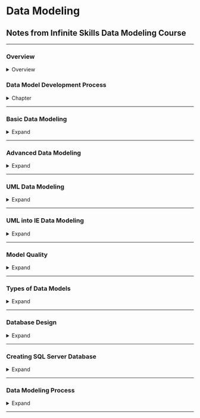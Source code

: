 <style>
img[alt=pict04] {
   width:40%;
}
img[alt=pict06] {
   width:60%;
}
img[alt=pict08] {
   width:80%;
}
</style>


# Data Modeling

## Notes from Infinite Skills Data Modeling Course

<hr />

### Overview

<details>
<summary>Overview</summary>


1. Development Process
    1. Ascertain business requirements (**busreq**)
    1. Apply busreq's to creating data model
    1. Use **data model** to create **database design**
    1. Use **database design** to implement **database**
1. Two notations
    1. UML for Data Modeling
        1. from Enterprise Architect tool
    1. IE for database design
        1. from Erwin tool
1. Two advanced topics
    1. Data Modeling Patterns
    1. Database Reverse Engineering
1. DBMS
    1. Performance
        1. General Purpose Logic
        1. Concurrent access
        1. Data integrity
        1. Crash Recovery
        1. Data security
    1. Protects against
        1. Programming mistakes
        1. Hardware Failure
        1. Networking Failure
1. Relational Database
    1. Data is read from tables
    1. Tables have number of columns
    1. Tables can have infinite rows
    1. Data entries are the intersection between row and column
    1. Tables can create unique data by matching fields and foreign keys with others
1.  Why focus on Data Models
    1. Reduce Cost
    1. Increase Quality of product
    1. Increase Product production
    1. Increase data performance
    
    

</details>












### Data Model Development Process

<details>
<summary>Chapter</summary>

#### 1. Data Model Notations

1. UML
    1. Unified Modeling Language
    1. Ideal for
        1. conceiving **database models**
    1. Example
        1. ![pict08](pict/chapt1.1.1.jpg)
1. IE
    1. Information Engineering
    1. Ideal for
        1. specific details of **database design**
    1. Example
        1. ![pict08](pict/chapt1.1.2.jpg)


#### 2. UML Versus IE - Conceptual, Logical, and Physical

1. Three Models
    1. Conceptual data model
        1. major entity types
        2. relationship types
    1. Logical data model
        1. attribute types
        1. minor entity types
    1. Physical
        1. Database Design
            1. tables
            1. keys
            1. indices
            1. constraints
1. UML is for
    1. Conceptual 
    1. Logical
1. IE is for
    1. Physical
1. UML is used when...
    1. Researching BusReq
    1. Generate content / scope
1. IE is used when ...
    1. Genereate Code


</details>
<hr />




### Basic Data Modeling

<details>
<summary>Expand</summary>

#### 1. Class and Attribute

1. Object
    1. Concept that has **IDENTITY** and **MEANING** within application
    1. ALSO KNOWN AS... Data
        1. Data Entry
1. Class
    1. Grouping of similar objects
    1. ALSO KNOWN AS... MetaData
        1. Data Table

1. Using UML technology
    1. Creating a new Class / Table
        1. ![pict06](pict/chapt2.1.1.jpg)
        1. ![pict06](pict/chapt2.1.2.jpg)
        1. ![pict06](pict/chapt2.1.3.jpg)
    1. Class and Attribute
        1. ![pict08](pict/chapt2.1.5.jpg)
        1. ![pict06](pict/chapt2.1.6.jpg)
        1. ![pict06](pict/chapt2.1.7.jpg)
    1. BOTH IE and UML...
        1. Have value and attribute
    1. Create a IE entity type
        1. ![pict06](pict/chapt2.1.8.jpg)
        1. ![pict06](pict/chapt2.1.9.jpg)
        1. ![pict06](pict/chapt2.1.10.jpg)
        1. ![pict06](pict/chapt2.1.11.jpg)
        1. ![pict06](pict/chapt2.1.12.jpg)

#### 2. Operation

1. Basic Definition
    1. Function that is applied to/by classes
1. Using within UML
    1. ![pict06](pict/chapt2.2.1.jpg)
    1. ![pict06](pict/chapt2.2.2.jpg)
    1. ![pict04](pict/chapt2.2.3.jpg)


#### 3. Domain

1. Basic Definition
    1. Named set of possible values
        1. Also consider `data type`
        1. specification of attribute's type/size in value
1. Using Domains in IE
    1. ![pict06](pict/chapt2.3.1.jpg)
    1. ![pict06](pict/chapt2.3.2.jpg)
1. Applying Domain to Attributes in IE
    1. ![pict04](pict/ledo21504.png)
    1. ![pict06](pict/chapt2.3.4.jpg)

#### 4. Association Name

1. Basic Defintion
    1. Group of links with common structure / meaning
1. Implemented with
    1. Link
        1. a relationship amoung objects
1. Implement Links within UML
    1. ![pict04](pict/chapt2.4.1.jpg)
    1. ![pict04](pict/chapt2.4.2.jpg)
1. UML vs IE
    1. UML Link
        1. IE Relationship
    1. UML Association
        1. IE Relationship Type
1.  Implement Relationships within IE
    1. ![pict06](pict/chapt2.4.3.jpg)
    1. ![pict06](pict/chapt2.4.4.jpg)
    1. ![pict04](pict/chapt2.4.5.jpg)
    1. ![pict06](pict/chapt2.4.6.jpg)



#### 5. IE Entity Type and Relationship Type

1. Different types
    1. Independent entity type
        1. Primary Key <ins>** NOT INCLUDE**</ins> Foreign Keys
    1. Dependent entity type
        1. Primary Key <ins>**INCLUDES**</ins> Foreign Keys
    1. Difference in IE 
        1. ![pict06](pict/chapt2.5.1.jpg)


#### 6. Association Name

1. Naming Links in UML
    1. ![pict06](pict/chapt2.6.1.jpg)
    1. ![pict06](pict/chapt2.6.2.jpg)
    1. ![pict04](pict/chapt2.6.3.jpg)
    
1. Naming Relationships in IE
    1. ![pict06](pict/chapt2.6.4.jpg)
    1. ![pict06](pict/chapt2.6.5.jpg) 
    1. ![pict06](pict/chapt2.6.6.jpg)

#### 7. Association End

1. Basic Definition
    1. Association with a related class
1. Implementing within UML
    1. ![pict04](pict/chapt2.7.1.jpg)
    1. ![pict06](pict/chapt2.7.2.jpg)
    1. ![pict04](pict/chapt2.7.3.jpg)
1. Implementing within IE
    1. ![pict06](pict/chapt2.7.4.jpg)
    1. ![pict06](pict/chapt2.7.5.jpg)
    1. ![pict06](pict/chapt2.7.6.jpg)


#### 8. Multiplicity - UML

1. Number of occurances <ins>of one class</ins>
    1. relating to a single occurence
        1. <ins>of an associated class</ins>
1. Within UML
    1. creating ONE person IN a FreqFlyAccount
        1. ![pict08](pict/chapt2.8.1.jpg)
    1. creating many FreqFlyAccounts PER Persone
        1. ![pict08](pict/chapt2.8.2.jpg)
    1. OVERVIEW
        1. ![pict08](pict/chapt2.8.3.jpg)
    1. MAY or MAY NOT = 0.1
        1. ![pict06](pict/chapt2.8.4.jpg)

#### 9. Multiplicity - IE

1. Within IE
    1. ![pict06](pict/chapt2.9.1.jpg)
    1. ![pict06](pict/chapt2.9.2.jpg)
    1. ![pcit04](pict/chapt2.9.3.jpg)


#### 10. Generalization - UML

1. Basic Defintion
    1. Creating and differentiating different subclasses within a class
        1. can go forever with levels of subclasses
    1. Example
        1. Airline has general grouping of flights classified as "Activity"
            1. where it needs to track milages
        1. HOWEVER... `"Activity"` can be broken to two subcategories - `FlightActity` and `OtherActivity`
            1. FA needs a field of `serviceClass`
            1. OA needs a field of `activityType`
    1. Implementing Example in UML
        1. ![pict08](pict/chapt2.9.4.jpg)
        


#### 11. Generalization - IE

1. Difference of IE
    1. Instead of superclass(UML)
        1. It is called supertype(IE)
    1. Instead of subclass(UML)
        1. It is called subtype(IE)

1. Implementing in IE (Erwin)
    1. ![pict06](pict/chapt2.11.1.jpg)
    1. ![pict06](pict/chapt2.11.2.jpg)
    1. ![pict06](pict/chapt2.11.3.jpg)
    
    


#### 12. Abstract vs. Concrete Superclass

1. Difference
    1. Abract shows <ins>**all**</ins> subclasses
    1. Concrete shows <ins>**some**</ins> subclasses
1. Implementing Abstract within UML
    1. ![pict04](pict/chapt2.12.1.jpg)
    1. ![pict08](pict/chapt2.12.2.jpg)
    1. ![pict04](pict/chapt2.12.3.jpg)

#### 13. Practical Tips

1. Need to clearly know the Scope/Responsibility of the Database / Customer
1. Understand purpose dictates level of ...
    1. polish
    1. completeness
    1. amount of time
1. Be cautious of names
1. Create lexicon
1. Generalization ONLY if subclasses need differentiation


#### 14. Self Assessment

1. ![pict06](pict/chapt2.14.1.jpg)
1. ![pict06](pict/chapt2.14.2.jpg)
1. ![pict06](pict/chapt2.14.3.jpg)
    1. ![pict08](pict/chapt2.14.3.1.jpg)
1. Which one is the better model
    1. ![pict08](pict/chapt2.14.4.jpg)
1. ![pict06](pict/chapt2.14.5.jpg)
    1. ![pict08](pict/chapt2.14.5.1.jpg)


</details>
<hr />


### Advanced Data Modeling

<details>
<summary>Expand</summary>

#### 1. Identity

1. Definition
    1. Property of Object
    1. Distinguishes Object from Others
1. Different between UML and IE
    1. UML
        1. ![pict08](pict/chapt3.1.1.jpg)
    1. IE
        1. Existance Based Identity
            1. Identifier Code is automatically generated upon entry
        1. Value Based Identity
            1. Identity consist of real world attributes make up primary key
                1. PROBLEM... lack of attributes leads to problems


#### 2. Derived Data

1. Data computed by stored data
    1. Age from birth date
    1. Pros
        1. More data
    1. Cons
        1. More complications
        1. More bulk
1. Within UML
    1. **milageMonthlyAmount** is derived from **FreqFlyAccount** divided by **30 days**
    1. ![pict08](pict/chapt3.2.1.jpg)
    1. ![pict08](pict/chapt3.2.2.jpg)



#### 3. Current Versus Historical Data

1. Design Decision
    1. Does historical data matter?
        1. Will having a history of past addresses help in any capacity?
        1. Will it hinder or complicate data?
1. ![pict06](pict/chapt3.3.1.jpg)


#### 4. Association Class

1. UML Implementation
    1. ![pict06](pict/chapt3.4.1.jpg)
    1. ![pict06](pict/chapt3.4.2.jpg)
    1. ![pict06](pict/chapt3.4.3.jpg)
    1. ![pict08](pict/chapt3.4.4.jpg)
    1. ![pict08](pict/chapt3.4.5.jpg)
    1. ![pict08](pict/chapt3.4.6.jpg)
1. IE Implementation
    1. ![pict08](pict/chapt3.4.7.jpg)
        1. Identifying relationship = solid line
        1. Non-identifying relationship = dotted line
    1. ![pict08](pict/chapt3.4.8.jpg)
    1. ![pict08](pict/chapt3.4.9.jpg)
        1. ordinary class has UNIQUE IDENTIFIER
    1. Association Class vs Ordinary Class
        1. Association Class
            1. When you want the latest pairing
                1. BUILT INTO IT'S PRIMARY KEY
        1. Ordinary Class
            1. When you want history pairing
                1. History is DISASSOCIATED from PRIMARY KEY

#### 5. Ordered Association

1. Basic Definition
    1. Association that imposes sequencing on Many Association end
1. IE - no ordered association - but combine sequence and AK
    1. ![pict08](pict/chapt3.5.1.jpg)
    1. Adding a sequence number
        1. ![pict08](pict/chapt3.5.2.jpg)
        1. ![pict08](pict/chapt3.5.3.jpg)
        1. ![pict08](pict/chapt3.5.4.jpg)
    1. Combining `flightId` and `sequenceNumber` to form a unique ID
        1. ![pict08](pict/chapt3.5.5.jpg)
        1. ![pict08](pict/chapt3.5.6.jpg)
        1. ![pict08](pict/chapt3.5.7.jpg)
        1. ![pict08](pict/chapt3.5.8.jpg)


#### 6. Qualified Association -(UML)

1. Basic definition
    1. qualifier is an attribute used to identify individual entry
    1. qualified association is a link where all entrys have a qualifier attribute to distinquish themselves in a many association end
1. Within UML
    1. ![pict08](pict/chapt3.6.1.jpg)
    1. ![pict04](pict/chapt3.6.2.jpg)
    1. WARNING WE A USING A DUPLICATE... TWO LOCATIONS FOR `accountNumber`
        1. ![pict08](pict/chapt3.6.3.jpg)
    1. ![pict04](pict/chapt3.6.4.jpg)



#### 7. Qualified Association -(IE)

1. Adding a Qualifier - Via `Constraint`
    1. ![pict06](pict/chapt3.7.1.jpg)
    1. ![pict06](pict/chapt3.7.2.jpg)
    1. ![pict06](pict/chapt3.7.3.jpg)
    1. ![pict06](pict/chapt3.7.4.jpg)
1. Adding `AccountNumber` and `IssuerID`, you get a unique FreqFlyerAccount


#### 8. Large Taxonomies

1. More subject = Larger taxonomies
    1. Hard to comprehend
    1. Instable
    1. A lot of effort
1. Avoid larger than 20 classes
    1. Shift abstraction and use metadata
        1. ![pict06](pict/chapt3.8.1.jpg)
    1. 


#### 9. Package

1. What do you do with a LARGE MODEL
    1. Large diagram of smaller pieces
    1. Division of lesser diagrams, model is spread amongst smaller diagrams
1. UML
    1. Does option 1
1. IE
    1. Does both
1. Lesser Diagram = package
    1. Package = anything made of elements
        1. elements = classes / associations / generalizations
1. Examples
    1. Since, FreqFlyer Model can fit in one page
        1. ![pict06](pict/chapt3.8.2.jpg)
    1. These is no need... but if you need to... 
        1. ![pict08](pict/chapt3.8.3.jpg)
1. In IE... it's called subject area



#### 10. Abridged UML Metamodel

1. Used to review
    1. ![pict06](pict/chapt3.10.1.jpg)
        1. Only shows attributes relevant for associations or generalizations


#### 11. Abridged IE Metamodel

1. Used to review
    1. ![pict06](pict/chapt3.11.1.jpg)


#### 12. Modeling Pitfalls

1. Do **NOT** create a class for a reference
    1. **USE** reference ends
        1. ![pict06](pict/chapt3.12.1.jpg)
1. Avoid parallel attributes
    1. ![pict06](pict/chapt3.12.2.jpg)
1. Avoid **anonymous** attributes
    1. ![pict06](pict/chapt3.12.3.jpg)
1. Avoid Symmetric Associations
    1. Same multiplicity on both ends
    1. ![pict06](pict/chapt3.12.4.jpg)
    1. ![pict06](pict/chapt3.12.5.jpg)
1. Avoid 20+ classes and large models



#### 13. Practical Tips

1. Pay attention to identity
1. Use of existence-based identity
1. Avoid Derived data
1. Qualifier for many assoiciations
1. Avoid large models [4 deep]
1. Aim for simplicity
1. Model review constantly



#### 14. Assessment Test -  Advanced Modeling

1. ![pict08](pict/chapt3.14.1.jpg)
    a. ![pict08](pict/chapt3.14.1.a.jpg)
    b. ![pict08](pict/chapt3.14.1.b.jpg)
    c. ![pict08](pict/chapt3.14.1.c.jpg)
        1. ![pict06](pict/chapt3.14.1.answer.jpg)
1. ![pict08](pict/chapt3.14.2.jpg)
    1. Checking account = existence based identity
    1. Statement = value based identity
    1. ![pict08](pict/chapt3.14.2.answer.jpg)
1. ![pict08](pict/chapt3.14.3.jpg)
    1. ![pict08](pict/chapt3.14.3.answer.jpg)
    1. depends on data 
        1. merely role = wrap
        1. many movie to many people
        1. single movie to many people
1. ![pict08](pict/chapt3.14.4.jpg)
    1. Cascade of qualifications can occur
1. ![pict08](pict/chapt3.14.5.jpg)
    1. Yes. Generalization is allowed. Never exceeds 4 layers or 20 classes.
    1. 









</details>
<hr />





### UML Data Modeling

<details>
<summary>Expand</summary>

#### 1. Problem Statement

1. First Example
    1. ![pict08](pict/chapt4.1.3.jpg)
    1. ![pict08](pict/chapt4.1.1.jpg)
    1. ![pict08](pict/chapt4.1.2.jpg)


#### 2. Finding Classes

1. Read about Ordering Food --> create order class
    1. ![pict08](pict/chapt4.2.1.jpg)
1. Read about one sandwich shop brand with multiple  locations
    1. ![pict08](pict/chapt4.2.2.jpg)
1. Read about multiple menu
    1. ![pict08](pict/chapt4.2.3.jpg)
1. Read about customers
1. Read about menuItems
1. Read about ListPrice
1. Read about Discount
1. Read about Sandwich with bread, cheese, meat
1. Read about Delivery
1. Read about Address
1. Read about Payment and CreditCard
    1. ![pict08](pict/chapt4.2.4.jpg)




#### 3. Finding Associations - Part 1

1.  Think about relationships one at a time
    1. What is the Relationship Between **Order** and **SandwichShop**  website [think in both directions]
        1. One **SandwichShop** website has Many **Orders**
        1. One **Order** has ONLY One **SandwichShop**
        1. Therefore...
            1. One to Many
                1. ![pict04](pict/chapt4.3.1.jpg)
    1. What is the Relationship Between **SandwichShop**  website and **Location** [think in both directions]
        1. One **SandwichShop** website has Many **Location**s
        1. One **Location** has ONLY One **SandwichShop** website
        1. Therefore...
            1. One to Many
                1. ![pict04](pict/chapt4.3.2.jpg)
    1. PROBLEM!! 
        1. What is wrong with this picture?
            1. ![pict04](pict/chapt4.3.3.jpg)
        1. Solution
            1. Orders are based on location NOT ON WEBSITE
            1. ![pict04](pict/chapt4.3.4.jpg)
        1. Moral of the story
            1. Dependency dictates order
    1. Where does **Menu** fit in with **Order**, **SandwichShop**  website and **Location** 
        1. How to break it down
            1. Where does **Menu** vary the most?
        1. **Menu** varys the most with **Location**
            1. ![pict04](pict/chapt4.3.5.jpg)
            
    1. How Does **MenuItem**, **ListPrice** and **Discount** Relate to One Another?
        1. **ListPrice** varies based on **Discount**
        1. **MenuItem** has one **ListPrice**
        1. **MenuItem** can have many **Discount**
        1. **Discount** can apply to many **MenuItem**
        1. ![pict06](pict/chapt4.3.6.jpg)


#### 4. Finding Associations - Part 2

1.  Think about relationships one at a time
    1. What is the Relationship Between **Order** and **Delivery** [think in both directions]
        1. A **Order** MAY or MAY NOT have a means of **Delivery**
        1. **Delivery** method can have many **Orders**
        1. Therefore...
            1. Optional to Many
                1. ![pict06](pict/chapt4.3.7.jpg)
    1. Where does Address fit in? With **Order**? Or with **Delivery**?
        1. It belongs with **Order**.
        1. Since orders can be picked up... 
            1. **Order** MAY or MAY NOT have **Address**
            1. **Address** can be in MANY **Order**'s
                1. ![pict06](pict/chapt4.3.8.jpg)
    1. Where does **Address** fit with **Customer**?
        1. **Address** can have MANY **Customer**
            1. Friend ordering pizza for you
        1. **Customer** MAY or MAY NOT have an **Address**
            1. ![pict04](pict/chapt4.3.9.jpg)
    1. How does **Payment** and **CreditCard** relate to one another?
        1. **Payment** MUST HAVE ONE **CreditCard**
        1. **CreditCard** can apply to MANY **Payment** 
            1. ![pict06](pict/chapt4.3.10.jpg)
    1. How does **Payment** and **Order** relate to one another?
        1. **Payment** can only apply to ONE **Order**
        1. **Order** MAY or MAY NOT have **Payment**
            1. ![pict06](pict/chapt4.3.11.jpg)
    1. How does **Location** and **Address** relate to one another?
        1. **Location** of Sandwich Shop MAY or MAY NOT have an **Address**
        1. **Address** of Sandwich Shop can only be in ONE **Location** 
            1. ![pict06](pict/chapt4.3.12.jpg)
1. Complete Picture
    1. ![pict06](pict/chapt4.3.13.jpg)
    
    
        


#### 5. Finding Generalizations

1. Two ways of finding generalization
    1. Top-down
        1. Requirements dictate structure
    1. Bottom-Up
        1. Models can dictate structure

1. Top-down
    1. Requirement - online ordering
        1. Foods make up the MenuItem
            1. ![pict04](pict/chapt4.5.1.jpg)


#### 6. Iterating And Refining The Model - Part 1

1. Problem - Order can consist of MANY **MenuItem**'s
    1. Two Approaches
        1. Edit the association obetween **Order** and **MenuItem**
            1. Include **quantity** as an attribute
        1. Create another class... **OrderItem**
            1. WHY... symmetry
                1. **Menu** ... **MenuItem**... 
                **Order**... **OrderItem**
            1. ![pict06](pict/chapt4.6.1.jpg)

1. Problem -- how to transfer cost
    1. `OrderItem` needs to be broadened to incl. delivery, sales tax
        1. THEREFORE a `OrderItem` MAY OR MAY NOT have a `MenuItem`
    1. `OrderItem` needs to include the cost AFTER discount
        1. Need to add an attribute of `orderItemAmount`
    1. ![pict04](pict/chapt4.6.2.jpg)



#### 7. Iterating And Refining The Model - Part 2

1. More abstraction for fooditems to incl sauces, type of drink
    1. broadened to be `ItemIngredient`
        1. to include `topping` and `bread` categories
    1. broaded to incl. `IngredientChoice`
        1. to include `white` and `rye` bread
    1. ![pict06](pict/chapt4.7.1.jpg)
1. Problems... can't add constraints... chicken sandwich can become a meatball sandwich
    1. SOLUTION - will be low level code... need to add notes for developers to restrain `IngredientChoice` based on `MenuItem`



#### 8. Adding Attributes

1. Overall workflow
    1. Problem statement focuses on `class` and `associations`
    1. Modeler will need to think through `attributes` of both `class` and `associations`
1. ![pict08](pict/chapt4.8.1.jpg)


#### 9. Cleaning Up Layout

1. ![pict08](pict/chapt4.9.1.jpg)


#### 11. Simplifying The Model

1. Always consider using metadata via specifying every class/subclass

1. Three tiers of data change
    1. Database is hardest
    1. Application is medium
    1. UI is easiest


#### 12. Evolving A Model - Part 1

1. Always look at other apps for ideas
1. Consider guest / sign-in checkout
    1. consider an account-less customer
    1. Account customers
        1. can store credit-cards and addresses
        


#### 13. Evolving A Model - Part 2

1. Adding ad-hoc and account customer
    1. Account customer gets the `address` `perferredAddress` `creditcards` and `perferredCredit`
        1. ![pict08](pict/chapt4.11.1.jpg)
    


#### 14. Enterprise Architect Techniques - Part 1

1. Creating a Blank Project
    1. ![pict06](pict/chapt4.13.1.jpg)
    1. ![pict06](pict/chapt4.13.2.jpg)
    1. ![pict06](pict/chapt4.13.3.jpg)


#### 15. Enterprise Architect Techniques - Part 2

1. Creating a package
    1. ![pict06](pict/chapt4.15.3.jpg)
1. Implementing classes
    1. ![pict06](pict/chapt4.15.1.jpg)
    1. Right-click to add attributes
        1. ![pict06](pict/chapt4.15.2.jpg)
1. Copying class from another package
    1. Left-click from Project Browser... drag into your workspace


#### 16. Enterprise Architect Techniques - Part 3

1. Specify multiplicity
    1. ![pict06](pict/chapt4.16.1.jpg)



</details>
<hr />



### UML into IE Data Modeling
<details>
<summary>Expand</summary>

#### 1. Creating Subject Areas

1. IE takes more space...
    1. If UML is crowded... expect IE to be split
        1. Split based on `Subject Areas`
1. Two subject Areas
    1. Order
        1. ![pict08](pict/chapt5.1.1.jpg)
    1. OrderItem
        1. ![pict08](pict/chapt5.1.2.jpg)
1. When using subject areas...
    1. Think of how they are connected
        1. ![pict04](pict/chapt5.1.3.jpg)


#### 2. Creating Entity Types

1. Create SubjectAreas
    1. ![pict06](pict/chapt5.2.1.jpg)
1. Create Entities within Order
    1. ![pict06](pict/chapt5.2.2.jpg)
1. Create Entities within OrderItem
    1. ![pict06](pict/chapt5.2.3.jpg)


#### 3. Creating Domains

1. Create `objectIdentifier` that is...
    1. Domain parent of **number**
    1. Logical data type of `Long`
        1. ![pict08](pict/chapt5.3.1.jpg)
    1. ![pict08](pict/chapt5.3.2.jpg)
    1. ![pict08](pict/chapt5.3.3.jpg)
    1. ![pict08](pict/chapt5.3.4.jpg)
    1. ![pict08](pict/chapt5.3.5.jpg)
    1. ![pict08](pict/chapt5.3.6.jpg)
    1. ![pict08](pict/chapt5.3.7.jpg)
    1. ![pict08](pict/chapt5.3.8.jpg)
    1. ![pict08](pict/chapt5.3.9.jpg)
    1. ![pict08](pict/chapt5.3.10.jpg)
    1. ![pict08](pict/chapt5.3.11.jpg)
    1. ![pict08](pict/chapt5.3.12.jpg)
    1. ![pict08](pict/chapt5.3.13.jpg)
    1. ![pict08](pict/chapt5.3.14.jpg)

#### 4. Adding Attributes - Part 1

1. Add attributes to each class, domain for each attribute
    1. ![pict08](pict/chapt5.4.1.jpg)
    1. ![pict08](pict/chapt5.4.2.jpg)
    1. ![pict08](pict/chapt5.4.3.jpg)
1. Work on
    1. Account Number
        1. ![pict08](pict/chapt5.4.4.jpg)
    1. Order
        1. ![pict08](pict/chapt5.4.5.jpg)
    1. Delivery Type
        1. ![pict08](pict/chapt5.4.6.jpg)
    1. Location
        1. ![pict08](pict/chapt5.4.7.jpg)
    1. SandwichShop
        1. ![pict08](pict/chapt5.4.8.jpg)
    1. Address
        1. ![pict08](pict/chapt5.4.9.jpg)
    1. Creditcard
        1. ![pict08](pict/chapt5.4.10.jpg)
    1. Payment
        1. ![pict08](pict/chapt5.4.11.jpg)
    



#### 5. Adding Attributes - Part 2

1. More attributes
    1. ![pict08](pict/chapt5.5.1.jpg)
    1. ![pict08](pict/chapt5.5.2.jpg)
    1. ![pict08](pict/chapt5.5.3.jpg)
    1. ![pict08](pict/chapt5.5.4.jpg)
    1. ![pict08](pict/chapt5.5.5.jpg)
    1. ![pict08](pict/chapt5.5.6.jpg)
    1. ![pict08](pict/chapt5.5.7.jpg)
    1. ![pict08](pict/chapt5.5.8.jpg)


#### 6. Creating Relationship Types - Part 1

1. Non Identifying relationship from `Customer` to `Order`
    1. ![pict08](pict/chapt5.6.1.jpg)
    1. ![pict08](pict/chapt5.6.2.jpg)
1. ![pict08](pict/chapt5.6.3.jpg)
1. ![pict08](pict/chapt5.6.4.jpg)
1. 



#### 7. Creating Relationship Types - Part 2

1. Problem...
    1. Account Customer does NOT have a PK
1. Location NEEDS an Address
    1. ![pict08](pict/chapt5.6.5.jpg)


#### 8. Creating Relationship Types - Part 3

1. 



#### 9. Subtyping

1. ![pict08](pict/chapt5.9.1.jpg)


#### 10. Adding Alternate Keys

1. Right click -> Key Group Properties -> Button 'New' -> new alternate key
    1. Good Idea to pick names
        1. ![pict06](pict/chapt5.10.1.jpg)
    


#### 12. ERwin Techniques - Part 1

1. Blank
    1. Go for Logical
1. Difference between Logical / Physical
    1. Available commands
        1. Logical can reverse engineer
        1. Physical
            1. Target a database
            1. Forward Engineer to generate schema
        



#### 13. ERwin Techniques - Part 2

1. Copy a table
    1. ![pict06](pict/chapt5.13.1.jpg)
1. 



</details>
<hr />




### Model Quality
<details>
<summary>Expand</summary>

#### 1. Model Quality

1. Determine database structure
1. Choice of representation
    1. Define difficulty
1. Choices
    1. Normal Form
        1. Defines consistency
    1. Constraint
        1. Boolean condition that data myst satisfy for database storage
    1. Hillard's graph complexity
        1. Equates data model to a undirected graph
        1. Computes complexity
    1. Hoberman's data quality score



#### 2. Normal Forms

1. Guideline for data consistency amoung tables during updates
    1. Types
        1. First
        1. Second
    1. ![pict08](pict/chapt6.2.1.jpg)
    1. ![pict08](pict/chapt6.2.2.jpg)
1. When Normal Forms doesn't get the job done
    1. ![pict06](pict/chapt6.2.3.jpg)
    1. ![pict06](pict/chapt6.2.4.jpg)
1. Why violate Normal Form
    1. Used to increase database READ performance


1. Going over Normal Form 
    1. Starting with a Sales Record
        1. ![pict08](pict/chapt6.2.5.jpg)

    1. Attaining <ins>**1st Normal Form**</ins>

        1. Qualities
            1. Each cell = 1 Value
            1. All entities in column... same type
            1. Each row... MUST BE UNIQUELY IDENTIFIES
        1. What is wrong with the example above...
            1. ![pict08](pict/chapt6.2.6.jpg)
        1. What it should look like..
            1. ![pict08](pict/chapt6.2.7.jpg)

1. Going over <ins>**2nd Normal Form**</ins>
    1. Starting with...
        1. ![pict08](pict/chapt6.2.7.jpg)
    1. Attaining <ins>**2nd Normal Form**</ins>
        1. Qualities
            1. All entries ARE DEPENDENT on Primary Key
        1. What is wrong with the example above...
            1. ![pict08](pict/chapt6.2.8.jpg)
        1. What should it look like...
            1. ![pict08](pict/chapt6.2.9.jpg)

1. Going over <ins>**3rd Normal Form**</ins>
    1. Starting with...
        1. ![pict08](pict/chapt6.2.9.jpg)
    1. Attaining <ins>**2nd Normal Form**</ins> 
        1. Qualities
            1. All entries can be determined ONLY... BY... PRIMARY ...KEY
        1. What is wrong with the example above
            1. ![pict08](pict/chapt6.2.10.jpg)
        1. What it should look like?
            1. ![pict08](pict/chapt6.2.11.jpg)

1. Going over <ins>**4th Normal Form**</ins>
    1. Starting with...
        1. ![pict08](pict/chapt6.2.11.jpg)
    1. Attaining  <ins>**4th Normal Form**</ins>
        1. Qualities
            1. No MULTI-VALUED dependencies
        1. What is wrong with the example above
            1. ![pict08](pict/chapt6.2.12.jpg)
        1. What it should look like?
            1. ![pict08](pict/chapt6.2.13.jpg)


#### 3. Constraints

1. Restriction for database storage
    1. Implicit
        1. Qualifier
            1. Required ID 
                1. Airline ID + Account Number
        1. Generalization Discriminator
            1. Enum-like behavior
            1. Only defined ID win Generalization structure 
    2. Explicit


#### 4. Hillard Graph Complexity

1. ![pict08](pict/chapt6.3.1.jpg)
1. How to calculate?
    1. Longest Traversal
    1. More choice = complication
1. Metrics
    1. Order = total nodes
    1. Size = total edges
    1. Degree = number of edges in a node
    1. Geodesic distance = minimum number of nodes to traverse
    1. Average degree = average edges per node
    1. Average geodesic distance = average edges to traverse between all node pairs
    1. Maximum geodesic distance = largest number edges to traverse between all node pairs

1. ![pict08](pict/chapt6.3.2.jpg)

#### 5. Hoberman Data Model Scorecard

1. ![pict08](pict/chapt6.4.1.jpg)
1. ![pict08](pict/chapt6.4.2.jpg)




</details>
<hr />







### Types of Data Models
<details>
<summary>Expand</summary>

#### 1. Operational Data Models

1. Routine operations [thousands of queries]
1. Online Transaction Processing
1. Why important
    1. Allows change
1. To construct
    1. Start with UML
        1. focus on classes
    2. Work on IE based on UML


#### 2. Enterprise Data Models

1. ENTIRE Organization
1. Only focus on most important
1. Simplified Conceptual model
    1. Typical UML
1. Important for.
    1. Organizational vision
    1. Data consistency
    1. Allow for Reuseable components
    1. Data warehouses
1. Construction process
    1. Application content
    1. Review with business staff


#### 3. Data Warehouses - Part 1

1. Basic Definition
    1. Database dedicated for Analysis and Reports
    1. Maintain history
    1. Focuses on available data and data that has been queried
1. Associated with..
    1. OLAP - OnLine Analytical Processing
    1. ETL - Extract Transform Load
        1. Scripts that reads databases/streams and stores into warehouse
1. Sample
    1. Sandwich Shop
        1. Order Data Warehouse
            1. ![pict08](pict/chapt7.3..jpg)
        1. Datawarehouse would focus on...
            1. Top customers
            1. Are orders affected by...
                1. day of week
                1. holidays
            1. Locations
                1. What has the most orders
        1. OrderItem Data Warehouse
            1. ![pict08](pict/chapt7.3.1.jpg)
        1. Data Warehouse would focus on...
            1. Ingredients
                1. What are the most requested
                1. Does it vary by month
                1. Does advertising affect sales
                
        



#### 4. Data Warehouses - Part 2

1. Star Schema
    1. Basic Definition
        1. Data modeling paradigm surrounded by multiple dimensions
1. Fact
    1. Basic Definition
        1. Table that measures the performance of a business
1. Fact Grain
    1. Basic Definition
        1. Lowest level of detail for which records may be defined
1. Dimension
    1. Basic Definition
        1. Concept that provides a basis for facts
    1. Example
        1. Phone record
            1. setting effective date
            1. expect phone numbers to change
1. Conformed Dimension
    1. Basic Definition
        1. Concept with consistent meaning that is applicable to ALL FACTS in data warehouse





#### 5. Data Warehouses - Part 3

1. Why important
    1. Business Insight
    1. Historical Trends
    1. Understandable
    1. Efficient to get analysis, segregated from day to day
1. Steps to construct
    1. Start woth data marts
        1. Smaller scope and relegate to a developer/team
        1. Must be able to combine with other marts for form larger warehouse
    1. Bus Architecture
        1. Set of Dimensions in all Facts
        1. Avoid summaries, keep facts with most granualar detail
    1. Ideal Outcome
        1. 10-25 facts [tables]
        1. 5-25 dimensions per fact
        


#### 6. Master Data Models

1. Basic Definition
    1. Data Model that standardizes and cleanses the data for critical concept
1. Example
    1. ![pict08](pict/chapt7.6.1.jpg)
1. Why use it
    1. Data Consistency
    1. Avoid Manually cleaning data
    1. Faster Development / Reports
    1. Ideal for Data Warehouses
1. Steps to construct
    1. Determine focus
    1. Start with basic model
    1. Consider existence dependency
        1. other tables will use entries
        1. enforce standards on other tables
1. Example
    1. ![pict08](pict/chapt7.6.2.jpg)



</details>
<hr />











### Database Design
<details>
<summary>Expand</summary>

#### 1. Schema Adjustments

1. Previously on...
    1. Difference between Logical / Physical
        1. Logical
            1. Generated from conceptual model
        1. Physical
            1. Adding design decisions 

1. Starting with the IE model
    1. Examples
        1. ![pict08](pict/chapt8.1.1.jpg)
    1. Each entity type leads to a SQL table
    1. If you need performance 
        1. Merge tables... but
            1. break norm form
    1. Consider SQL reserved words
        1. Google and check 
        1. Order is a reserved word
            1. So... `CustOrder` will work
        1. Name is a reserved word
            1. So... change all attributes with `name` to `nameOfTableName`

#### 2. Attribute Details - Part 1

1. Specify Attribute Details
    1. Data Type
    1. Domain
        1. remember this is a Model-wide restriction of datatype like varchar(30)
    1. Nullability
        1. remember NULL ALLOWED is default 
        1. Before moving to database MUST FIND attributes need to unique define entry
            1. Example...
                1. Customers MUST HAVE A NAME
                    1. ![pict06](pict/chapt8.2.1.jpg)
                1. Account's Password is needed
                1. Order date is needed
                1. Credit Card Attributes are all needed

#### 3. Attribute Details - Part 2

1. ![pict08](pict/chapt8.3.1.jpg)


#### 4. Attribute Details - Part 3

1. Specify Attribute Details
    1. Default Values
        1. Creating a default value in IE
            1. Ideally, we want the database to generate date time of order
                1. ![pict06](pict/chapt8.4.1.jpg)
                1. ![pict06](pict/chapt8.4.2.jpg)
            1. Ideally, when someone orders something... should default to 1
                1. ![pict06](pict/chapt8.4.3.jpg)
1. Once Attributes are fixed... combine SubjectAreas into a ER Diagram
    1. Open Up ER Diagram
        1. ![pict06](pict/chapt8.4.4.jpg)
    1. Change to Physical view (turns model -> code)
        1. ![pict04](pict/chapt8.4.5.jpg)
    1. Forward Engineer to Generate Schema
        1. ![pict04](pict/chapt8.4.6.jpg)
        1. ![pict06](pict/chapt8.4.7.jpg)
        1. Be sure to include...
            1. Table
            1. Column
            1. View
            1. Default Values [of Columns] can show up in either...
                1. CREATE TABLE statement
                1. ALTER statements
            1. Referential Integrity
                1. Ensure AK's and PK's are generated in CREATE TABLE statement
    1. Click on `Preview`
        1. ![pict08](pict/chapt8.4.8.jpg)
    
    



#### 5. Primary And Alternate Keys

1. Primary Key
    1. Unique combination of attributes used for access of each record
    1. CANNOT be null
    1. Table can have AT MOST one PK
1. Alternate Key
    1. Unique combination of sttributes for a table
    1. NONE can be NULL
    1. Can have MULTIPLE AK's 
1. Building ER DIAGRAM
    1. First Concern -- Running out of Object Identifier
        1. Make sure it is autogenerated.
        1. Integer has a limit
        1. To change... access via Domain so change will be read throughout model
            1.  ![pict08](pict/chapt8.5.1.jpg)
        


#### 6. Indexes

1. Basic Defintion
    1. Data Structure that its data fans out in an inverted tree
1. Example
    1. ![](pict/chapt8.6.1.jpg)
1. Advantages
    1. Faster query
    1. Fast FK and PK joins
1. Disadvantages
    1. Slower writes
    1. Consumers more space
1. Different types of indexes
    1. Unique
        1. Enforces uniqueness
        1. Speeds up queries
    1. Non-Unique
        1. Tune performance
    1. Clustered
        1. Physical ordering of table records
        1. Enables faster JOINs
1. Creating Indexes
    1. Ensure every FK has an index
1. In Schema Generation
    1. Enable Foreign Key Indexes
        1. ![pict06](pict/chapt8.6.2.jpg)
    



#### 7. Referential Integrity - Part 1

1. Basic Definition
    1. Guarantee that foreign key reference to PK exists
1. Referential integrity 
    1. Useful for either `update` or `delete` actions to be cascaded from parent to child
1. Best to run with Existence based identification
    1. `update` actions are NOT needed
1. Artificial identifiers
    1. NEVER updated
    1. `delete` action is REQUIRED
1. Referential Integrity Options
    1. NONE
        1. no `update` or `delete` action
    1. Restrict
        1. forbids the deletion of the parent if child was not chosen to be deleted
    1. Cascade
        1. Delete a parent, child goes too
    1. Set Null
        1. Delete a parent, child goes NULL
    1. Set Default
        1. Sets a default action for child if parent is deleted
            
1. Setting RI for Order Model
    1. Setting
        1. View via Logical
    1. Start with Super/Sub Pair
        1. ![pict06](pict/chapt8.7.1.jpg)
        1. ![](pict/chapt8.7.2.jpg)
    1.  Customer to CustOrder relationship
        1. No Action for Parent Delete
            1. Means
                1. NOT permit the deletion of customer record that has orders
    1. CustOrder to Delivery Type
        1. No Action for Parent Delete
        1. DT is metadata... MUST NOT DELETE
        1. None for rest
            1. ![pict06](pict/chapt8.7.3.jpg)
    1. CustOrder to Location
        1. Same as above
            1. ![pict06](pict/chapt8.7.4.jpg)
    1. CustOrder to Address
        1. Because we do NOT WANT address to be deleted
            1. ![pict06](pict/chapt8.7.3.jpg)
    1. Shop to Location
        1. NO ACTION
            1. ![pict06](pict/chapt8.7.3.jpg)
    1. Payment to CustOder
        1. CASCADE - If CustOrder is deleted... payment must go
            1. ![pict06](pict/chapt8.7.5.jpg)
    1. Payment to CreditCard
        1. NO ACTION -- don't want credit card to be deleted b/c someone didn't like what they ordered
            1. ![pict06](pict/chapt8.7.3.jpg)
    1. AccountNumber to PerferredCreditCard
        1. SET NULL
            1. NO ACTION won't work b/c CreditCard can't be deleted just because it is not perferred
        1. ![pict06](pict/chapt8.7.6.jpg)
            1. Same goes for Preferred Address
    1. CreditCard to AccountCust
        1. NO ACTION -- allow customer to change credit details

#### 8. Referential Integrity - Part 2

1. Setting RI for OrderItem Model
    1. OVerall
        1. ![pict08](pict/chapt8.8.1.jpg)
    1. CustOrder and OrderItem
        1. CASCADE -- if we delete an order... must ensure items are deleted
    1. Menu and Location    
        1. NO ACTION -- menu still serves other locations
    1. MenuItem to OrderItem
        1. NO ACTION -- menuitem is metadata
    1. Menu to MenuItem
        1. CASCADE -- Item is part of Menu. When Menu goes... so does its items
    1. OrderItem to Ingredient/Choice
        1. CASCADE
    1. MenuItem to Ingredient
        1. CASCADE - don't want ingredient to be a choice if it was deleted off of menu
1. Including RI in your Schema
    1. ENSURE TO `ALTER TABLE` your Foregin Key
        1. Causes Circular logic if CREATE along with Primary Key
    1. ![pict08](pict/chapt8.8.2.jpg)
        1. Results
            1. ![](pict/chapt8.8.3.jpg)          


#### 9. Check Constraints - Part 1

1.  Correction
    1. Make Preferred Address/CreditCard OPTIONAL
        1. allow for cases of NULL
1. SQL
    1. Allows constrains on
        1. Tables
        1. Domains
        1. Attributes
1. First focus on Domains
    1. CreditCard
        1. Limit it to Visa, MasterCard, Discover
            1. ![pict04](pict/chapt8.9.1.jpg)
            1. ![pict06](pict/chapt8.9.2.jpg)
            1. ![pict06](pict/chapt8.9.3.jpg)
            1. Enable constraint
                1. ![pict06](pict/chapt8.9.4.jpg)
    1. Customer
        1. Limit it to AcctCustomer, AdHocCustomer
            1. ![pict06](pict/chapt8.9.5.jpg)
    1. MenuItem
        1. ![pict06](pict/chapt8.9.6.jpg)
    1. MenuItemSize
        1. ![pict06](pict/chapt8.9.7.jpg)
        1. ![](pict/chapt8.9.8.jpg)

#### 10. Check Constraints - Part 2

1. Attribute Constraints
    1. CreditCard Expiration Dates
        1. ![pict06](pict/chapt8.10.1.jpg)
        1. ![pict06](pict/chapt8.10.2.jpg)
    1. PickupDateTime
        1. ![pict06](pict/chapt8.10.3.jpg)
    1. OrderItem 
        1. ![pict06](pict/chapt8.10.4.jpg)
    1. Complicated 
        1. OrderItem's orderItemName ...
            1. MUST BE NULL ... if... MenuItem exists
            1. MUST BE NOT NULL ... if ... MenuItem NOT exists
        1. DONE on the PHYSICAL TABLE
            1. ![pict06](pict/chapt8.10.5.jpg)
            1. ![pict06](pict/chapt8.10.6.jpg)
    1. Table Constraint on Customer
        1. Either phonenumber or email can be null
            1. ![pict06](pict/chapt8.10.7.jpg)
1. Checking output of constraints and table/column validations
    1. Customer 
        1. ![pict06](pict/chapt8.10.8.jpg)
    1. OrderItem
        1. ![pict06](pict/chapt8.10.9.jpg)        


#### 11. Views

1. Why use Views
    1. Security
        1. Prevent showing complete CreditCard info
    1. Convenience
        1. Generate minutes beform pickup time
1. One constraint
    1. MUST BE IN PHYSICAL
1. Two Views
    1. Create View Table
        1. ![pict06](pict/chapt8.11.1.jpg)
    1. Drag Attributes into View
        1. ![pict06](pict/chapt8.11.2.jpg)
        1. ![pict06](pict/chapt8.11.3.jpg)
        1. ![pict06](pict/chapt8.11.4.jpg)
    1. Take Time to Ensure SQL will properly generate a View
        1. ![pict06](pict/chapt8.11.5.jpg)
            1. PROBLEM -- `adhocCustomerID` is derived from `CustomerID`, which is missing
            1. PROBLEM - `customerType` is NEVER specified
        1. SOLUTION
            1. Within where
                1. ![pict06](pict/chapt8.11.6.jpg)
    1. Do the same for Account
        1. ![pict06](pict/chapt8.11.7.jpg)
1. Check generated schema
    1. ![pict06](pict/chapt8.11.8.jpg)
    1. ![pict06](pict/chapt8.11.9.jpg)


#### 12. Other Aspects Of Design

1. Drop Scripts 
    1. Scripts to drop tables.
    1. Big Problem - maintaining Referential Integrity
        1. Two Approaches
            1. Drop RI then tables
            1. Drop dependent tables first
1. Changing Schema for populated database
    1. MUST MANUALLY WRITE
1. Allocating Storage
1. Access Control
    1. Access, Read, Write
    1. Must be done for security
    1. Best approach
        1. Permissions to Groups
        1. Users to Groups
        
1. Triggers
    1. Don't use too many
        1. can cascade
    1. Ideal for triggering an export to data warehouse
1. Stored Procedures
    1. 




#### 13. Self Assessment Test

1. ![pict06](pict/chapt8.12.1.jpg)
    1. YES
1. ![pict06](pict/chapt8.12.2.jpg)
    1. ALL TRUE
1. ![pict06](pict/chapt8.12.3.jpg)
    1. ALL but A
1. ![pict06](pict/chapt8.12.4.jpg)
    1. First option
1. ![](pict/chapt8.12.5.jpg)
    1. NO, generated SQL schema will have an implicit index.
        1. creating index on AK PK will cause duplicate
1. 



</details>
<hr />












### Creating SQL Server Database
<details>
<summary>Expand</summary>

#### 1. Creating A New Database

1. Easiest way
    1. SQL Server Management Studio
        1. ![pict06](pict/chapt9.1.1.jpg)

#### 2. Executing Schema

1. ![pict06](pict/chapt9.1.2.jpg)
    1. SELECT AND EXECUTE
        1. ![pict06](pict/chapt9.1.3.jpg)



#### 3. Inspecting Metadata

1. 


#### 4. Loading Sample Data

1. 



#### 5. Querying Sample Data

1. 




</details>
<hr />








### Data Modeling Process
<details>
<summary>Expand</summary>

#### 1. Overview

1. Tree
    1. ![pict06](pict/chapt10.1.1.jpg)
1. Opposites
    1. No cycles like..
        1. ![pict04](pict/chapt10.1.4.jpg)        


#### 2. Tree - Hardcoded

1. Basic Defintion
    1. Class at each level
    1. Each level belongs to one parent
        1. ![pict06](pict/chapt10.1.2.jpg)

1. Useful for starting models, not applications



#### 3. Tree - Simple

1. All nodes are the same
    1. differs only in definition
![](pict/chapt10.1.3.jpg)1. 


#### 4. Tree - Structured

1. All nodes
    1. have text/geometric/group
        1. ![pict06](pict/chapt10.1.5.jpg)
    1. Allows nesting and cycles



#### 5. Tree - Overlapping

1. Nodes
    1. can for their own trees
        1. ![pict08](pict/chapt10.1.6.jpg)
    1. need to declare root
    1. nodes are treated uniformally
    1. no cycles

#### 6. Tree - Changing Over Time

1. Model of a management hierarchy where structure NOT change
    1. ![pict06](pict/chapt10.1.7.jpg)
1. Model of a management hierarchy where past, present, future
    1. ![pict08](pict/chapt10.1.8.jpg)
        1. separates person from position
1. Use when things change over time


</details>
<hr />









